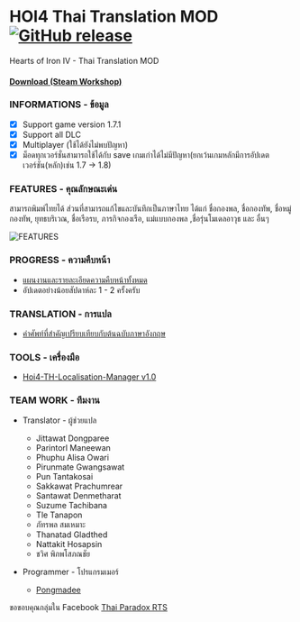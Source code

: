 # HOI4 Thai Translation MOD [![GitHub release](https://img.shields.io/github/v/release/pongmadee/HOI4-Thai-Translation-MOD)](https://github.com/pongmadee/HOI4-Thai-Translation-MOD/releases)
Hearts of Iron IV - Thai Translation MOD

#### [Download (Steam Workshop)](https://steamcommunity.com/sharedfiles/filedetails/?id=1729555797)

### INFORMATIONS - ข้อมูล
- [x] Support game version 1.7.1
- [x] Support all DLC
- [x] Multiplayer (ใช้ได้ยังไม่พบปัญหา)
- [x] ม็อดทุกเวอร์ชั่นสามารถใช้ได้กับ save เกมเก่าได้ไม่มีปัญหา(ยกเว้นเกมหลักมีการอัปเดตเวอร์ชัน(หลัก)เช่น 1.7 -> 1.8)

### FEATURES - คุณลักษณะเด่น
สามารถพิมพ์ไทยได้ ส่วนที่สามารถแก้ไขและบันทึกเป็นภาษาไทย ได้แก่ ชื่อกองพล, ชื่อกองทัพ, ชื่อหมู่กองทัพ, ยุทธบริเวณ, ชื่อเรือรบ, ภารกิจกองเรือ, แม่แบบกองพล ,ชื่อรุ่นโมเดลอาวุธ และ อื่นๆ

![FEATURES](https://i.imgur.com/rt7yPQL.gif)

### PROGRESS - ความคืบหน้า
* [แผนงานและรายละเอียดความคืบหน้าทั้งหมด](https://trello.com/b/JUbreJWk/hoi4-thai-translation-mod)
* อัปเดตอย่างน้อยสัปดาห์ละ 1 - 2 ครั้งครับ

### TRANSLATION - การแปล
* [คำศัพท์ที่สำคัญเปรียบเทียบกับต้นฉบับภาษาอังกฤษ](https://github.com/pongmadee/HOI4-Thai-Translation-MOD/blob/develop/docs/TranslationTable.md)

### TOOLS - เครื่องมือ
 * [Hoi4-TH-Localisation-Manager v1.0](https://github.com/pongmadee/HOI4-Thai-Translation-MOD/blob/develop/docs/DevDiary-Hoi4-TH-Localisation-Manager_V1.md)

### TEAM WORK - ทีมงาน
- Translator - ผู้ช่วยแปล
  - Jittawat Dongparee
  - Parintorl Maneewan
  - Phuphu Alisa Owari
  - Pirunmate Gwangsawat
  - Pun Tantakosai
  - Sakkawat Prachumrear
  - Santawat Denmetharat
  - Suzume Tachibana
  - Tle Tanapon
  - ภัทรพล สมเหมาะ
  - Thanatad Gladthed
  - Nattakit Hosapsin
  - ชวิศ พิภพโสภณชัย

- Programmer - โปรแกรมเมอร์
  - [Pongmadee](https://github.com/pongmadee)

ขอขอบคุณกลุ่มใน Facebook [Thai Paradox RTS](https://web.facebook.com/groups/582871258426509)
